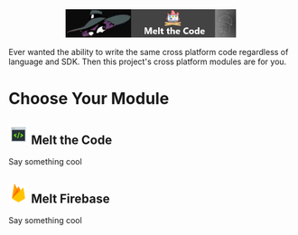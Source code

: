 <div style="text-align: center"><a href="/"><img style="width: 60%" src="website-nav/logos/logo-593x100.png"></a></div>

Ever wanted the ability to write the same cross platform code regardless of language and SDK. Then this project's cross platform modules are for you.

# Choose Your Module

<h2><a href="modules/design/melt_the_code.html"><img style="height: 35px;" src="website-nav/icons/icons8-code-48.png"></a> Melt the Code</h2>

Say something cool

<h2><a href="modules/design/melt_firebase.html"><img style="height: 35px;" src="website-nav/icons/icons8-firebase-96.png"></a> Melt Firebase</h2>

Say something cool
